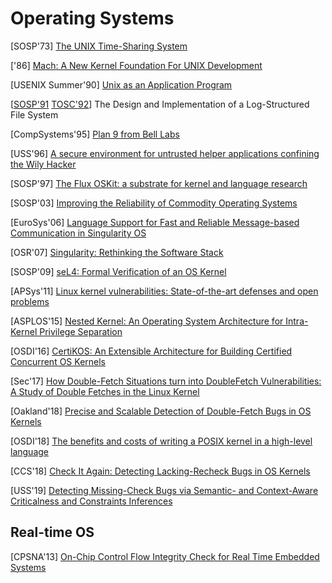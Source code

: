 # Operating Systems

[SOSP'73] [The UNIX Time-Sharing
System](https://people.eecs.berkeley.edu/~brewer/cs262/unix.pdf)

['86] [Mach: A New Kernel Foundation For UNIX
Development](http://citeseerx.ist.psu.edu/viewdoc/download?doi=10.1.1.91.3964&rep=rep1&type=pdf)

[USENIX Summer'90] [Unix as an Application
Program](https://pdfs.semanticscholar.org/980b/46ec731b3048fe40113212df5d67aa6cf313.pdf)

[[SOSP'91](https://people.eecs.berkeley.edu/~brewer/cs262/LFS.pdf)
[TOSC'92](http://delivery.acm.org/10.1145/150000/146943/p26-rosenblum.pdf?ip=131.107.147.5&id=146943&acc=ACTIVE%20SERVICE&key=7777116298C9657D%2EDC6AD36C640314EC%2E6B689847FE614015%2E4D4702B0C3E38B35&__acm__=1560139377_7198165cda03785fe8763770cc6866d9)]
The Design and Implementation of a Log-Structured File System

[CompSystems'95] [Plan 9 from Bell
Labs](https://pdos.csail.mit.edu/archive/6.824-2012/papers/plan9.pdf)

[USS'96] [A secure environment for untrusted helper applications confining the
Wily
Hacker](https://www.usenix.org/legacy/publications/library/proceedings/sec96/full_papers/goldberg/goldberg.pdf)

[SOSP'97] [The Flux OSKit: a substrate for kernel and language
research](https://dl.acm.org/doi/10.1145/268998.266642)

[SOSP'03] [Improving the Reliability of Commodity Operating
Systems](http://nooks.cs.washington.edu/nooks-sosp.pdf)

[EuroSys'06] [Language Support for Fast and Reliable Message-based
Communication in Singularity
OS](https://www.microsoft.com/en-us/research/wp-content/uploads/2006/04/singsharp.pdf)

[OSR'07] [Singularity: Rethinking the Software
Stack](https://www.microsoft.com/en-us/research/wp-content/uploads/2016/02/osr2007_rethinkingsoftwarestack.pdf)

[SOSP'09] [seL4: Formal Verification of an OS
Kernel](https://www.sigops.org/s/conferences/sosp/2009/papers/klein-sosp09.pdf)

[APSys'11] [Linux kernel vulnerabilities: State-of-the-art defenses and open
problems](https://pdos.csail.mit.edu/papers/chen-kbugs.pdf)

[ASPLOS'15] [Nested Kernel: An Operating System Architecture for Intra-Kernel
Privilege
Separation](http://nathandautenhahn.com/downloads/publications/asplos200-dautenhahn.pdf)

[OSDI'16] [CertiKOS: An Extensible Architecture for Building Certified
Concurrent OS
Kernels](https://www.usenix.org/system/files/conference/osdi16/osdi16-gu.pdf)

[Sec'17] [How Double-Fetch Situations turn into DoubleFetch Vulnerabilities: A
Study of Double Fetches in the Linux
Kernel](https://www.usenix.org/system/files/conference/usenixsecurity17/sec17-wang.pdf)

[Oakland'18] [Precise and Scalable Detection of Double-Fetch Bugs in OS
Kernels](https://gts3.org/assets/papers/2018/xu:deadline.pdf)

[OSDI'18] [The benefits and costs of writing a POSIX kernel in a high-level
language](https://www.usenix.org/system/files/osdi18-cutler.pdf)

[CCS'18] [Check It Again: Detecting Lacking-Recheck Bugs in OS
Kernels](https://www-users.cs.umn.edu/~kjlu/papers/lrsan.pdf)

[USS'19] [Detecting Missing-Check Bugs via Semantic- and Context-Aware
Criticalness and Constraints
Inferences](https://www.usenix.org/system/files/sec19-lu.pdf)


## Real-time OS

[CPSNA'13] [On-Chip Control Flow Integrity Check for Real Time Embedded
Systems](http://citeseerx.ist.psu.edu/viewdoc/download?doi=10.1.1.646.4021&rep=rep1&type=pdf)
